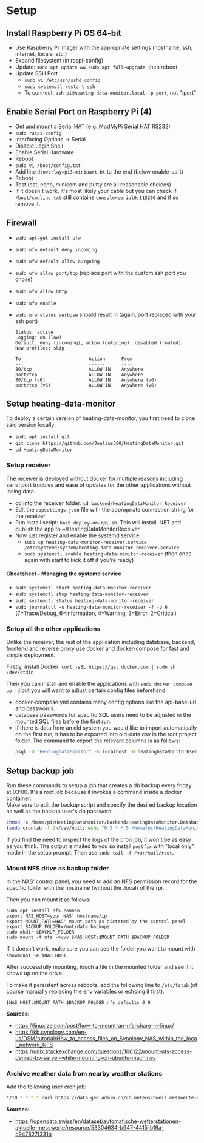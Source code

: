 # Setup

## Install Raspberry Pi OS 64-bit

- Use Raspberry Pi Imager with the appropriate settings (hostname, ssh, internet, locale, etc.)
- Expand filesystem (in raspi-config)
- Update: `sudo apt update && sudo apt full-upgrade`, then reboot
- Update SSH Port
  - `sudo vi /etc/ssh/sshd_config`
  - `sudo systemctl restart ssh`
  - To connect: `ssh pi@heating-data-monitor.local -p port`, not ":port"

## Enable Serial Port on Raspberry Pi (4)

- Get and mount a Serial HAT (e.g. [ModMyPi Serial HAT RS232](https://www.pi-shop.ch/modmypi-serial-hat-rs232))
- `sudo raspi-config`
- Interfacing Options -> Serial
- Disable Login Shell
- Enable Serial Hardware
- Reboot
- `sudo vi /boot/config.txt`
- Add line `dtoverlay=pi3-miniuart-bt` to the end (below enable_uart)
- Reboot
- Test (cat, echo, minicom and putty are all reasonable choices)
- If it doesn't work, it's most likely your cable but you can check if `/boot/cmdline.txt` still contains `console=serial0,115200` and if so remove it.

## Firewall

- `sudo apt-get install ufw`
- `sudo ufw default deny incoming`
- `sudo ufw default allow outgoing`
- `sudo ufw allow port/tcp` (replace port with the custom ssh port you chose)
- `sudo ufw allow http`
- `sudo ufw enable`
- `sudo ufw status verbose` should result in (again, port replaced with your ssh port)

  ```
  Status: active
  Logging: on (low)
  Default: deny (incoming), allow (outgoing), disabled (routed)
  New profiles: skip

  To                         Action      From
  --                         ------      ----
  80/tcp                     ALLOW IN    Anywhere
  port/tcp                   ALLOW IN    Anywhere
  80/tcp (v6)                ALLOW IN    Anywhere (v6)
  port/tcp (v6)              ALLOW IN    Anywhere (v6)
  ```

## Setup heating-data-monitor

To deploy a certain version of heating-data-monitor, you first need to clone said version locally:

- `sudo apt install git`
- `git clone https://github.com/Joelius300/HeatingDataMonitor.git`
- `cd HeatingDataMonitor`

### Setup receiver

The receiver is deployed without docker for multiple reasons including serial port troubles and ease of updates for the other applications without losing data.

- cd into the receiver folder: `cd backend/HeatingDataMonitor.Receiver`
- Edit the `appsettings.json` file with the appropriate connection string for the receiver
- Run install script: `bash deploy-on-rpi.sh`. This will install .NET and publish the app to ~/HeatingDataMonitorReceiver
- Now just register and enable the systemd service
  - `sudo cp heating-data-monitor-receiver.service /etc/systemd/system/heating-data-monitor-receiver.service`
  - `sudo systemctl enable heating-data-monitor-receiver` (then once again with start to kick it off if you're ready)

#### Cheatsheet - Managing the systemd service

- `sudo systemctl start heating-data-monitor-receiver`
- `sudo systemctl stop heating-data-monitor-receiver`
- `sudo systemctl status heating-data-monitor-receiver`
- `sudo journalctl -u heating-data-monitor-receiver -f -p 6` (7=Trace/Debug, 6=Information, 4=Warning, 3=Error, 2=Critical)

### Setup all the other applications

Unlike the receiver, the rest of the application including database, backend, frontend and reverse proxy use docker and docker-compose for fast and simple deployment.

Firstly, install Docker: `curl -sSL https://get.docker.com | sudo sh /dev/stdin`

Then you can install and enable the applications with `sudo docker compose up -d` but you will want to adjust certain config files beforehand.

- docker-compose.yml contains many config options like the api-base-url and passwords.
- database passwords for specific SQL users need to be adjusted in the mounted SQL files before the first run.
- if there is data from an old system you would like to import automatically on the first run, it has to be exported into old-data.csv in the root project folder. The command to export the relevant columns is as follows:
  ```bash
  psql -d "HeatingDataMonitor" -h localhost -U heatingDataMonitorUser -c "\copy \"HeatingData\" (\"SPS_Zeit\",\"ReceivedTime\",\"Kessel\",\"Ruecklauf\",\"Abgas\",\"CO2_Soll\",\"CO2_Ist\",\"Saugzug_Ist\",\"Puffer_Oben\",\"Puffer_Unten\",\"Platine\",\"Betriebsphase_Kessel\",\"Aussen\",\"Vorlauf_HK1_Ist\",\"Vorlauf_HK1_Soll\",\"Betriebsphase_HK1\",\"Vorlauf_HK2_Ist\",\"Vorlauf_HK2_Soll\",\"Betriebsphase_HK2\",\"Boiler_1\",\"DI_0\",\"DI_1\",\"DI_2\",\"DI_3\",\"A_W_0\",\"A_W_1\",\"A_W_2\",\"A_W_3\",\"A_EA_0\",\"A_EA_1\",\"A_EA_2\",\"A_EA_3\",\"A_EA_4\",\"A_PHASE_0\",\"A_PHASE_1\",\"A_PHASE_2\",\"A_PHASE_3\",\"A_PHASE_4\") TO '/mnt/data_backups/$(date +%Y-%m-%dT%H_%M_%S%z).csv' DELIMITER ',' CSV HEADER;"
  ```

## Setup backup job

Run these commands to setup a job that creates a db backup every friday at 03:00. It's a root job because it invokes a command inside a docker container. \
Make sure to edit the backup script and specify the desired backup location as well as the backup user's db password.

```bash
chmod +x /home/pi/HeatingDataMonitor/backend/HeatingDataMonitor.Database/backup.sh
(sudo crontab -l 2>/dev/null; echo "0 3 * * 5 /home/pi/HeatingDataMonitor/backend/HeatingDataMonitor.Database/backup.sh") | sudo crontab -
```

If you find the need to inspect the logs of the cron job, it won't be as easy as you think. The output is mailed to you so install `postfix` with "local only" mode in the setup prompt. Then use `sudo tail -f /var/mail/root`.

### Mount NFS drive as backup folder

In the NAS' control panel, you need to add an NFS permission record for the specific folder with the hostname (without the .local) of the rpi.

Then you can mount it as follows:

```
sudo apt install nfs-common
export NAS_HOST=your NAS' hostname/ip
export MOUNT_PATH=NAS' mount path as dictated by the control panel
export BACKUP_FOLDER=/mnt/data_backups
sudo mkdir $BACKUP_FOLDER
sudo mount -t nfs -vvvv $NAS_HOST:$MOUNT_PATH $BACKUP_FOLDER
```

If it doesn't work, make sure you can see the folder you want to mount with `showmount -e $NAS_HOST`.

After successfully mounting, touch a file in the mounted folder and see if it shows up on the drive.

To make it persistent across reboots, add the following line to `/etc/fstab` (of course manually replacing the env variables or echoing it first).

```
$NAS_HOST:$MOUNT_PATH $BACKUP_FOLDER nfs defaults 0 0
```

**Sources:**

- https://linuxize.com/post/how-to-mount-an-nfs-share-in-linux/
- https://kb.synology.com/en-us/DSM/tutorial/How_to_access_files_on_Synology_NAS_within_the_local_network_NFS
- https://unix.stackexchange.com/questions/106122/mount-nfs-access-denied-by-server-while-mounting-on-ubuntu-machines

### Archive weather data from nearby weather stations

Add the following user cron job:

```bash
*/10 * * * * curl https://data.geo.admin.ch/ch.meteoschweiz.messwerte-aktuell/VQHA80.csv -s | grep -E "^(stations|you|care|about)" >> /mnt/data_backups/meteo.csv
```

**Sources:**

- https://opendata.swiss/en/dataset/automatische-wetterstationen-aktuelle-messwerte/resource/53304634-b947-4415-b19a-c947827f331b
